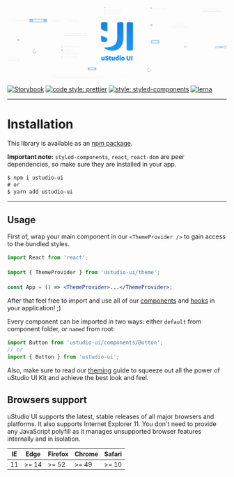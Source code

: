 ![logo](https://raw.githubusercontent.com/uStudioCompany/ustudio-ui/develop/banner.jpg)

[![Storybook](https://cdn.jsdelivr.net/gh/storybookjs/brand@master/badge/badge-storybook.svg)](https://ustudiocompany.github.io/ustudio-ui)
[![code style: prettier](https://img.shields.io/badge/code_style-prettier-ff69b4.svg?style=flat-square)](https://github.com/prettier/prettier)
[![style: styled-components](https://img.shields.io/badge/style-%F0%9F%92%85%20styled--components-orange.svg?colorB=daa357&colorA=db748e)](https://github.com/styled-components/styled-components)
[![lerna](https://img.shields.io/badge/maintained%20with-lerna-cc00ff.svg)](https://lerna.js.org/)

---

# Installation

This library is available as an [npm package](https://www.npmjs.com/package/ustudio-ui).

**Important note:** `styled-components`, `react`, `react-dom` are peer dependencies, so make sure they are installed in your app.

```shell script
$ npm i ustudio-ui
# or
$ yarn add ustudio-ui
```

---

## Usage

First of, wrap your main component in our `<ThemeProvider />` to gain access to the bundled styles.

```jsx
import React from 'react';

import { ThemeProvider } from 'ustudio-ui/theme';

const App = () => <ThemeProvider>...</ThemeProvider>;
```

After that feel free to import and use all of our [components](/components) and [hooks](/docs/hooks) in your application! ;)

Every component can be imported in two ways: either `default` from component folder, or `named` from root:

```jsx
import Button from 'ustudio-ui/components/Button';
// or
import { Button } from 'ustudio-ui';
```

Also, make sure to read our [theming](/docs/theming) guide to squeeze out all the power of uStudio UI Kit and achieve the best
look and feel.

## Browsers support

uStudio UI supports the latest, stable releases of all major browsers and platforms. It also supports Internet Explorer 11. You don't need to provide any JavaScript polyfill as it manages unsupported browser features internally and in isolation.

| IE  | Edge  | Firefox | Chrome | Safari |
| --- | ----- | ------- | ------ | ------ |
| 11  | >= 14 | >= 52   | >= 49  | >= 10  |
